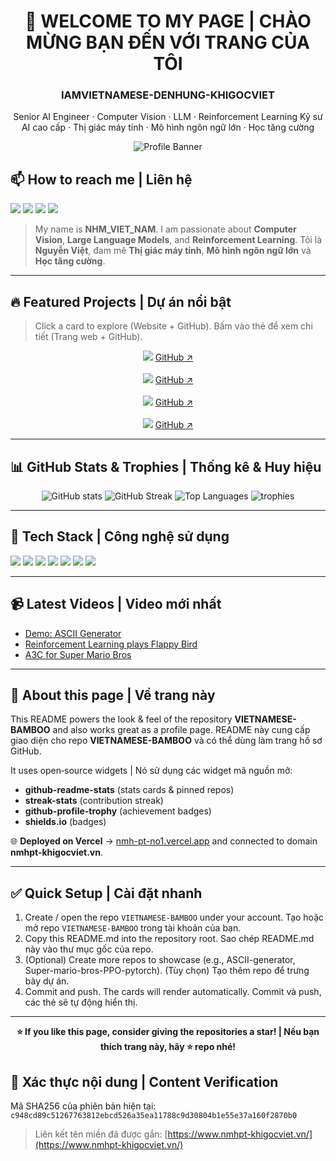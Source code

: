 <!--
README template for https://github.com/IAMVIETNAMESE-DENHUNG-KHIGOCVIET/VIETNAMESE-BAMBOO
Modernized and bilingual (English + Vietnamese)
-->

<div align="center">

# 👋 WELCOME TO MY PAGE | CHÀO MỪNG BẠN ĐẾN VỚI TRANG CỦA TÔI

### IAMVIETNAMESE-DENHUNG-KHIGOCVIET

Senior AI Engineer · Computer Vision · LLM · Reinforcement Learning
Kỹ sư AI cao cấp · Thị giác máy tính · Mô hình ngôn ngữ lớn · Học tăng cường

![Profile Banner](https://capsule-render.vercel.app/api?type=venom\&height=160\&color=0:0f2027,100:2c5364\&text=VIETNAMESE%20BAMBOO\&fontColor=ffffff\&fontSize=36\&desc=AI%20%7C%20CV%20%7C%20LLM%20%7C%20RL\&descAlign=50\&descSize=13)

</div>

## 📫 How to reach me | Liên hệ

<p>
  <a href="https://www.linkedin.com/" target="_blank"><img src="https://img.shields.io/badge/LinkedIn-0A66C2?style=for-the-badge&logo=linkedin&logoColor=white" /></a>
  <a href="https://github.com/IAMVIETNAMESE-DENHUNG-KHIGOCVIET" target="_blank"><img src="https://img.shields.io/badge/GitHub-181717?style=for-the-badge&logo=github&logoColor=white" /></a>
  <a href="https://www.youtube.com/" target="_blank"><img src="https://img.shields.io/badge/YouTube-FF0000?style=for-the-badge&logo=youtube&logoColor=white" /></a>
  <a href="https://nmhpt-khigocviet.vn/" target="_blank"><img src="https://img.shields.io/badge/Website-2c5364?style=for-the-badge&logo=google-chrome&logoColor=white" /></a>
</p>

> My name is **NHM_VIET_NAM**. I am passionate about **Computer Vision**, **Large Language Models**, and **Reinforcement Learning**.
> Tôi là **Nguyễn Việt**, đam mê **Thị giác máy tính**, **Mô hình ngôn ngữ lớn** và **Học tăng cường**.

---

## 🔥 Featured Projects | Dự án nổi bật

> Click a card to explore (Website + GitHub).
> Bấm vào thẻ để xem chi tiết (Trang web + GitHub).

<p align="center">
  <!-- VIETNAMESE-BAMBOO (this repo) -->
  <a href="https://nmhpt-khigocviet.vn/projects/VIETNAMESE-BAMBOO"><img src="https://github-readme-stats.vercel.app/api/pin/?username=IAMVIETNAMESE-DENHUNG-KHIGOCVIET&repo=VIETNAMESE-BAMBOO&theme=radical&border_color=2c5364"/></a>
  <a href="https://github.com/IAMVIETNAMESE-DENHUNG-KHIGOCVIET/VIETNAMESE-BAMBOO">GitHub ↗</a>
  <br/><br/>
  <a href="https://nmhpt-khigocviet.vn/projects/ASCII-generator"><img src="https://github-readme-stats.vercel.app/api/pin/?username=IAMVIETNAMESE-DENHUNG-KHIGOCVIET&repo=ASCII-generator&theme=radical&border_color=2c5364"/></a>
  <a href="https://github.com/IAMVIETNAMESE-DENHUNG-KHIGOCVIET/ASCII-generator">GitHub ↗</a>
  <br/><br/>
  <a href="https://nmhpt-khigocviet.vn/projects/Super-mario-bros-PPO-pytorch"><img src="https://github-readme-stats.vercel.app/api/pin/?username=IAMVIETNAMESE-DENHUNG-KHIGOCVIET&repo=Super-mario-bros-PPO-pytorch&theme=radical&border_color=2c5364"/></a>
  <a href="https://github.com/IAMVIETNAMESE-DENHUNG-KHIGOCVIET/Super-mario-bros-PPO-pytorch">GitHub ↗</a>
  <br/><br/>
  <a href="https://nmhpt-khigocviet.vn/projects/Tetris-deep-Q-learning-pytorch"><img src="https://github-readme-stats.vercel.app/api/pin/?username=IAMVIETNAMESE-DENHUNG-KHIGOCVIET&repo=Tetris-deep-Q-learning-pytorch&theme=radical&border_color=2c5364"/></a>
  <a href="https://github.com/IAMVIETNAMESE-DENHUNG-KHIGOCVIET/Tetris-deep-Q-learning-pytorch">GitHub ↗</a>
</p>

---

## 📊 GitHub Stats & Trophies | Thống kê & Huy hiệu

<div align="center">
<img src="https://github-readme-stats.vercel.app/api?username=IAMVIETNAMESE-DENHUNG-KHIGOCVIET&show_icons=true&count_private=true&include_all_commits=true&theme=radical&hide_border=false&border_color=2c5364" alt="GitHub stats" />
<img src="https://streak-stats.demolab.com?user=IAMVIETNAMESE-DENHUNG-KHIGOCVIET&theme=radical&hide_border=false&date_format=M%20j%5B%2C%20Y%5D&ring=fb8c00&fire=ff6d00&currStreakNum=fff&sideNums=fff" alt="GitHub Streak" />
<img src="https://github-readme-stats.vercel.app/api/top-langs/?username=IAMVIETNAMESE-DENHUNG-KHIGOCVIET&layout=compact&langs_count=10&theme=radical&border_color=2c5364" alt="Top Languages" />
<img src="https://github-profile-trophy.vercel.app/?username=IAMVIETNAMESE-DENHUNG-KHIGOCVIET&theme=radical&no-frame=true&margin-w=8&margin-h=8" alt="trophies" />
</div>

---

## 🧰 Tech Stack | Công nghệ sử dụng

<p>
  <img src="https://img.shields.io/badge/Python-3776AB?logo=python&logoColor=white&style=for-the-badge" />
  <img src="https://img.shields.io/badge/PyTorch-EE4C2C?logo=pytorch&logoColor=white&style=for-the-badge" />
  <img src="https://img.shields.io/badge/TensorFlow-FF6F00?logo=tensorflow&logoColor=white&style=for-the-badge" />
  <img src="https://img.shields.io/badge/OpenCV-5C3EE8?logo=opencv&logoColor=white&style=for-the-badge" />
  <img src="https://img.shields.io/badge/LLMs-2c5364?style=for-the-badge&logo=openai&logoColor=white" />
  <img src="https://img.shields.io/badge/Docker-2496ED?logo=docker&logoColor=white&style=for-the-badge" />
  <img src="https://img.shields.io/badge/AWS-232F3E?logo=amazon-aws&logoColor=white&style=for-the-badge" />
</p>

---

## 📹 Latest Videos | Video mới nhất

* [Demo: ASCII Generator](https://nmhpt-khigocviet.vn/videos/ascii-generator)
* [Reinforcement Learning plays Flappy Bird](https://nmhpt-khigocviet.vn/videos/flappy-bird-rl)
* [A3C for Super Mario Bros](https://nmhpt-khigocviet.vn/videos/super-mario-a3c)

---

## 📝 About this page | Về trang này

This README powers the look & feel of the repository **VIETNAMESE-BAMBOO** and also works great as a profile page.
README này cung cấp giao diện cho repo **VIETNAMESE-BAMBOO** và có thể dùng làm trang hồ sơ GitHub.

It uses open‑source widgets | Nó sử dụng các widget mã nguồn mở:

* **github-readme-stats** (stats cards & pinned repos)
* **streak-stats** (contribution streak)
* **github-profile-trophy** (achievement badges)
* **shields.io** (badges)

🌐 **Deployed on Vercel** → [nmh-pt-no1.vercel.app](https://nmh-pt-no1.vercel.app) and connected to domain **nmhpt-khigocviet.vn**.

---

## ✅ Quick Setup | Cài đặt nhanh

1. Create / open the repo `VIETNAMESE-BAMBOO` under your account.
   Tạo hoặc mở repo `VIETNAMESE-BAMBOO` trong tài khoản của bạn.
2. Copy this README.md into the repository root.
   Sao chép README.md này vào thư mục gốc của repo.
3. (Optional) Create more repos to showcase (e.g., ASCII-generator, Super-mario-bros-PPO-pytorch).
   (Tùy chọn) Tạo thêm repo để trưng bày dự án.
4. Commit and push. The cards will render automatically.
   Commit và push, các thẻ sẽ tự động hiển thị.

---

<div align="center">

**⭐ If you like this page, consider giving the repositories a star! | Nếu bạn thích trang này, hãy ⭐ repo nhé!**

</div>

## 🔏 Xác thực nội dung | Content Verification

Mã SHA256 của phiên bản hiện tại:
`c948cd89c51267763812ebcd526a35ea11788c9d30804b1e55e37a160f2870b0`

> Liên kết tên miền đã được gắn: [https://www.nmhpt-khigocviet.vn/](https://www.nmhpt-khigocviet.vn/)

